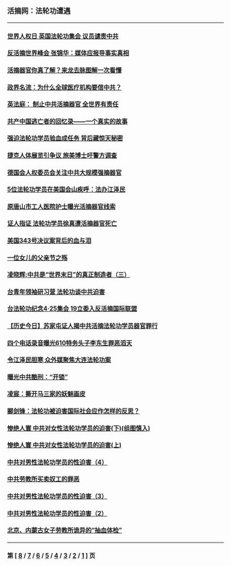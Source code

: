### 活摘网：法轮功遭遇
---
#### [世界人权日 英国法轮功集会 议员谴责中共](../../pages/nf5881/n13431763.md?02070430) 
#### [反活摘世界峰会 张锦华：媒体应报导事实真相](../../pages/nf5881/n13278502.md?02070430) 
#### [活摘器官你真了解？来龙去脉图解一次看懂](../../pages/nf5881/n13013820.md?02070430) 
#### [政界名流：为什么全球医疗机构要信中共？](../../pages/nf5881/n11945479.md?02070430) 
#### [英法庭： 制止中共活摘器官 全世界有责任](../../pages/nf5881/n11330691.md?02070430) 
#### [共产中国逃亡者的回忆录——一个真实的故事](../../pages/nf5881/n10918649.md?02070430) 
#### [强迫法轮功学员验血成任务 背后藏惊天秘密](../../pages/nf5881/n4252384.md?02070430) 
#### [捷克人体展览引争议 旅美博士吁警方调查](../../pages/nf5881/n9429187.md?02070430) 
#### [德国会人权委员会关注中共大规模强摘器官](../../pages/nf5881/n8418950.md?02070430) 
#### [5位法轮功学员在美国会山疾呼：法办江泽民](../../pages/nf5881/n8101519.md?02070430) 
#### [原唐山市工人医院护士曝光活摘器官线索](../../pages/nf5881/n8076384.md?02070430) 
#### [证人指证 法轮功学员徐真遭活摘器官死亡](../../pages/nf5881/n8042467.md?02070430) 
#### [美国343号决议案背后的血与泪](../../pages/nf5881/n8020684.md?02070430) 
#### [一位女儿的父亲节之殇](../../pages/nf5881/n8014122.md?02070430) 
#### [凌晓辉:中共是“世界末日”的真正制造者（三）](../../pages/nf5881/n4210333.md?02070430) 
#### [台青年领袖研习营 法轮功谈中共迫害](../../pages/nf5881/n4141857.md?02070430) 
#### [台法轮功纪念4‧25集会 19立委入反活摘国际联盟](../../pages/nf5881/n4141821.md?02070430) 
#### [【历史今日】苏家屯证人揭中共活摘法轮功学员器官罪行](../../pages/nf5881/n4135912.md?02070430) 
#### [四个电话录音曝光610特务头子李东生罪恶滔天](../../pages/nf5881/n4040060.md?02070430) 
#### [令江泽民胆寒 众外媒聚焦大连法轮功案](../../pages/nf5881/n3932671.md?02070430) 
#### [曝光中共酷刑：“开锁”](../../pages/nf5881/n3889373.md?02070430) 
#### [凌宸：撕开马三家的妖魅画皮](../../pages/nf5881/n3849369.md?02070430) 
#### [郦剑锋：法轮功被迫害国际社会应作怎样的反思？](../../pages/nf5881/n3824560.md?02070430) 
#### [惨绝人寰 中共对女性法轮功学员的迫害(下)(组图慎入)](../../pages/nf5881/n3816285.md?02070430) 
#### [惨绝人寰 中共对女性法轮功学员的迫害(上)](../../pages/nf5881/n3815374.md?02070430) 
#### [中共对男性法轮功学员的性迫害（4）](../../pages/nf5881/n3769144.md?02070430) 
#### [中共劳教所买卖奴工的罪恶](../../pages/nf5881/n3769378.md?02070430) 
#### [中共对男性法轮功学员的性迫害（3）](../../pages/nf5881/n3768231.md?02070430) 
#### [中共对男性法轮功学员的性迫害（2）](../../pages/nf5881/n3767211.md?02070430) 
#### [北京、内蒙古女子劳教所诡异的“抽血体检”](../../pages/nf5881/n3753158.md?02070430) 

---
#### 第 [ [8](./8.md?02070430) / [7](./7.md?02070430) / [6](./6.md?02070430) / [5](./5.md?02070430) / [4](./4.md?02070430) / [3](./3.md?02070430) / [2](./2.md?02070430) / [1](./1.md?02070430) ] 页
